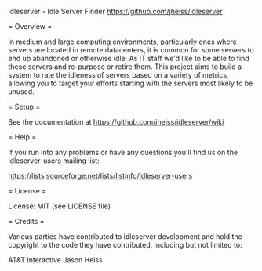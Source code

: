 idleserver - Idle Server Finder
https://github.com/jheiss/idleserver

= Overview =

In medium and large computing environments, particularly ones where servers
are located in remote datacenters, it is common for some servers to end up
abandoned or otherwise idle. As IT staff we'd like to be able to find these
servers and re-purpose or retire them. This project aims to build a system to
rate the idleness of servers based on a variety of metrics, allowing you to
target your efforts starting with the servers most likely to be unused.

= Setup =

See the documentation at https://github.com/jheiss/idleserver/wiki

= Help =

If you run into any problems or have any questions you'll find us on the
idleserver-users mailing list:

https://lists.sourceforge.net/lists/listinfo/idleserver-users

= License =

License: MIT (see LICENSE file)

= Credits =

Various parties have contributed to idleserver development and hold the
copyright to the code they have contributed, including but not limited to:

AT&T Interactive
Jason Heiss

